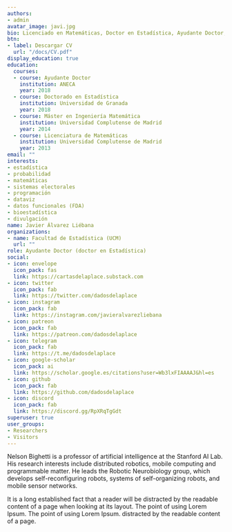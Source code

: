 ```yaml
---
authors:
- admin
avatar_image: javi.jpg
bio: Licenciado en Matemáticas, Doctor en Estadística, Ayudante Doctor, investigador, docente e intentando esto de la divulgación. Especializado en estadística, programación en R y visualización de datos.
btn:
- label: Descargar CV
  url: "/docs/CV.pdf"
display_education: true
education:
  courses:
  - course: Ayudante Doctor
    institution: ANECA
    year: 2018
  - course: Doctorado en Estadística
    institution: Universidad de Granada
    year: 2018
  - course: Máster en Ingeniería Matemática
    institution: Universidad Complutense de Madrid
    year: 2014
  - course: Licenciatura de Matemáticas
    institution: Universidad Complutense de Madrid
    year: 2013
email: ""
interests:
- estadística
- probabilidad
- matemáticas
- sistemas electorales
- programación
- dataviz
- datos funcionales (FDA)
- bioestadística
- divulgación
name: Javier Álvarez Liébana
organizations:
- name: Facultad de Estadística (UCM)
  url: ""
role: Ayudante Doctor (doctor en Estadística)
social:
- icon: envelope
  icon_pack: fas
  link: https://cartasdelaplace.substack.com
- icon: twitter
  icon_pack: fab
  link: https://twitter.com/dadosdelaplace
- icon: instagram
  icon_pack: fab
  link: https://instagram.com/javieralvarezliebana
- icon: patreon
  icon_pack: fab
  link: https://patreon.com/dadosdelaplace
- icon: telegram
  icon_pack: fab
  link: https://t.me/dadosdelaplace
- icon: google-scholar
  icon_pack: ai
  link: https://scholar.google.es/citations?user=Wb3lxFIAAAAJ&hl=es
- icon: github
  icon_pack: fab
  link: https://github.com/dadosdelaplace
- icon: discord
  icon_pack: fab
  link: https://discord.gg/RpXRqTgGdt 
superuser: true
user_groups:
- Researchers
- Visitors
---
```


Nelson Bighetti is a professor of artificial intelligence at the Stanford AI Lab. His research interests include distributed robotics, mobile computing and programmable matter. He leads the Robotic Neurobiology group, which develops self-reconfiguring robots, systems of self-organizing robots, and mobile sensor networks.


<!--- ![reviews](../../img/certifacates.jpg) --->

It is a long established fact that a reader will be distracted by the readable content of a page when looking at its layout. The point of using Lorem Ipsum. The point of using Lorem Ipsum. distracted by the readable content of a page.

